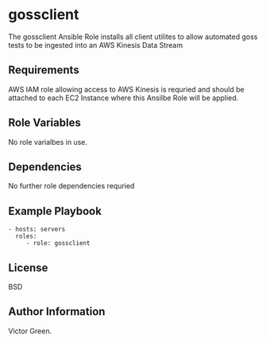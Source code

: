 gossclient
=========

The gossclient Ansible Role installs all client utilites to allow automated goss tests
to be ingested into an AWS Kinesis Data Stream

Requirements
------------

AWS IAM role allowing access to AWS Kinesis is requried and should be attached to each EC2
Instance where this Ansilbe Role will be applied.

Role Variables
--------------

No role varialbes in use.

Dependencies
------------

No further role dependencies requried

Example Playbook
----------------

    - hosts: servers
      roles:
         - role: gossclient

License
-------

BSD

Author Information
------------------

Victor Green.
